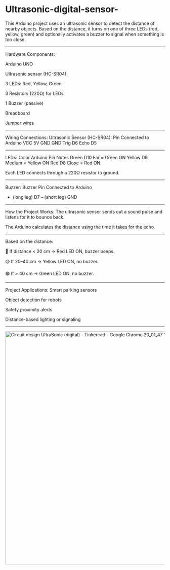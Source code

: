# Ultrasonic-digital-sensor-
This Arduino project uses an ultrasonic sensor to detect the distance of nearby objects. Based on the distance, it turns on one of three LEDs (red, yellow, green) and optionally activates a buzzer to signal when something is too close.
_________________________________________________________________________
 Hardware Components:

Arduino UNO

Ultrasonic sensor (HC-SR04)

3 LEDs: Red, Yellow, Green

3 Resistors (220Ω) for LEDs

1 Buzzer (passive)

Breadboard

Jumper wires
____________________________________________________________________________
 Wiring Connections:
 Ultrasonic Sensor (HC-SR04):
Pin	Connected to Arduino
VCC	5V
GND	GND
Trig	D6
Echo	D5
_____________________________________________________________________________
 LEDs:
Color	Arduino Pin	Notes
Green	D10	Far = Green ON
Yellow	D9	Medium = Yellow ON
Red	D8	Close = Red ON

Each LED connects through a 220Ω resistor to ground.
______________________________________________________________________________
 Buzzer:
Buzzer Pin	Connected to Arduino
+ (long leg)	D7
– (short leg)	GND
_______________________________________________________________________________
 How the Project Works:
The ultrasonic sensor sends out a sound pulse and listens for it to bounce back.

The Arduino calculates the distance using the time it takes for the echo.
_______________________________________________________________________________
Based on the distance:

🔴 If distance < 20 cm → Red LED ON, buzzer beeps.

🟡 If 20–40 cm → Yellow LED ON, no buzzer.

🟢 If > 40 cm → Green LED ON, no buzzer.
_______________________________________________________________________________
Project Applications:
Smart parking sensors

Object detection for robots

Safety proximity alerts

Distance-based lighting or signaling
_________________________________________________________________________________

<img width="1265" height="736" alt="‪Circuit design UltraSonic (digital) - Tinkercad - Google Chrome‬ 20_01_47 10_37_12 م" src="https://github.com/user-attachments/assets/ea70f1e3-b4ba-4d52-9f46-1591d664a570" />



